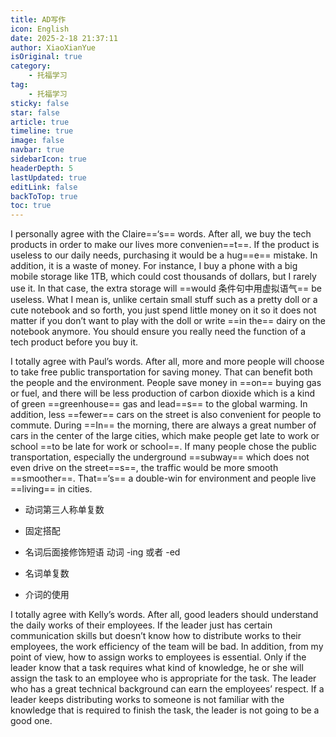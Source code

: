 ```yaml
---
title: AD写作
icon: English
date: 2025-2-18 21:37:11
author: XiaoXianYue
isOriginal: true
category: 
    - 托福学习
tag:
    - 托福学习
sticky: false
star: false
article: true
timeline: true
image: false
navbar: true
sidebarIcon: true
headerDepth: 5
lastUpdated: true
editLink: false
backToTop: true
toc: true
---
```


I personally agree with the Claire==‘s== words. After all, we buy the tech products in order to make our lives more convenien==t==. If the product is useless to our daily needs, purchasing it would be a hug==e== mistake. In addition, it is a waste of money. For instance, I buy a phone with a big mobile storage like 1TB, which could cost thousands of dollars, but I rarely use it. In that case, the extra storage will ==would 条件句中用虚拟语气== be useless. What I mean is, unlike certain small stuff such as a pretty doll or a cute notebook and so forth, you just spend little money on it so it does not matter if you don’t want to play with the doll or write ==in the== dairy on the notebook anymore. You should ensure you really need the function of a tech product before you buy it.

 

I totally agree with Paul’s words. After all, more and more people will choose to take free public transportation for saving money. That can benefit both the people and the environment. People save money in ==on== buying gas or fuel, and there will be less production of carbon dioxide which is a kind of green ==greenhouse== gas and lead==s== to the global warming. In addition, less ==fewer== cars on the street is also convenient for people to commute. During ==In== the morning, there are always a great number of cars in the center of the large cities, which make people get late to work or school ==to be late for work or school==. If many people chose the public transportation, especially the underground ==subway== which does not even drive on the street==s==, the traffic would be more smooth ==smoother==. That==‘s== a double-win for environment and people live ==living== in cities. 

- 动词第三人称单复数

- 固定搭配 

- 名词后面接修饰短语 动词 -ing 或者 -ed

- 名词单复数

- 介词的使用

    

I totally agree with Kelly’s words. After all, good leaders should understand the daily works of their employees. If the leader just has certain communication skills but doesn’t know how to distribute works to their employees, the work efficiency of the team will be bad. In addition, from my point of view, how to assign works to employees is essential. Only if the leader know that a task requires what kind of knowledge, he or she will assign the task to an employee who is appropriate for the task. The leader who has a great technical background can earn the employees’ respect. If a leader keeps distributing works to someone is not familiar with the knowledge that is required to finish the task, the leader is not going to be a good one. 



